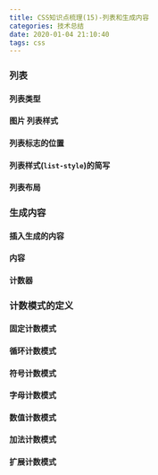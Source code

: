 ```yaml
---
title: CSS知识点梳理(15)-列表和生成内容
categories: 技术总结
date: 2020-01-04 21:10:40
tags: css
---
```


### 列表

#### 列表类型

#### 图片 列表样式

#### 列表标志的位置

#### 列表样式(`list-style`)的简写

#### 列表布局

### 生成内容

#### 插入生成的内容

#### 内容

#### 计数器

### 计数模式的定义

#### 固定计数模式

#### 循环计数模式

#### 符号计数模式

#### 字母计数模式

#### 数值计数模式

#### 加法计数模式

#### 扩展计数模式
